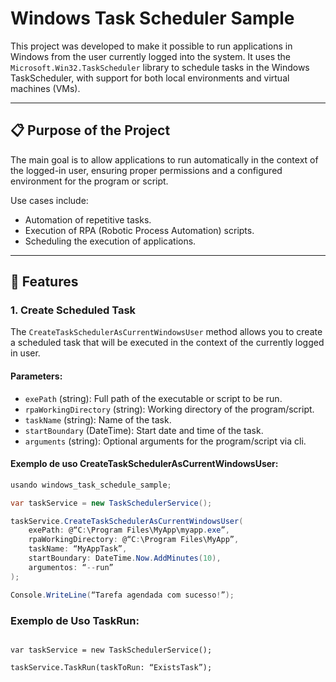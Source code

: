 # Windows Task Scheduler Sample

This project was developed to make it possible to run applications in Windows from the user currently logged into the system. It uses the `Microsoft.Win32.TaskScheduler` library to schedule tasks in the Windows TaskScheduler, with support for both local environments and virtual machines (VMs).

---

## 📋 Purpose of the Project

The main goal is to allow applications to run automatically in the context of the logged-in user, ensuring proper permissions and a configured environment for the program or script. 

Use cases include:
- Automation of repetitive tasks.
- Execution of RPA (Robotic Process Automation) scripts.
- Scheduling the execution of applications.

---

## 🚀 Features

### 1. **Create Scheduled Task**
The `CreateTaskSchedulerAsCurrentWindowsUser` method allows you to create a scheduled task that will be executed in the context of the currently logged in user.

#### **Parameters**:
- `exePath` (string): Full path of the executable or script to be run.
- `rpaWorkingDirectory` (string): Working directory of the program/script.
- `taskName` (string): Name of the task.
- `startBoundary` (DateTime): Start date and time of the task.
- `arguments` (string): Optional arguments for the program/script via cli.

#### **Exemplo de uso CreateTaskSchedulerAsCurrentWindowsUser**:
```csharp
usando windows_task_schedule_sample;

var taskService = new TaskSchedulerService();

taskService.CreateTaskSchedulerAsCurrentWindowsUser(
    exePath: @“C:\Program Files\MyApp\myapp.exe”,
    rpaWorkingDirectory: @“C:\Program Files\MyApp”,
    taskName: “MyAppTask”,
    startBoundary: DateTime.Now.AddMinutes(10),
    argumentos: “--run”
);

Console.WriteLine(“Tarefa agendada com sucesso!”);
```

### **Exemplo de Uso TaskRun**:
```usando windows_task_schedule_sample;

var taskService = new TaskSchedulerService();

taskService.TaskRun(taskToRun: “ExistsTask”);
```
